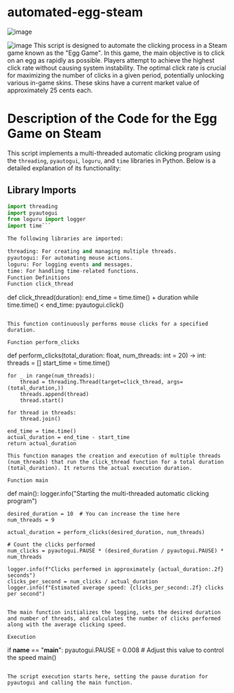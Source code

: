 # automated-egg-steam

![image](https://github.com/jarvarbin/automated-egg-steam/assets/93614373/fb5073ed-a3b5-4040-9a79-ad7010631ca8)

![image](https://github.com/jarvarbin/automated-egg-steam/assets/93614373/66dfcf58-fd2a-4e24-ad47-e63efc3e6244)
This script is designed to automate the clicking process in a Steam game known as the "Egg Game". In this game, the main objective is to click on an egg as rapidly as possible. Players attempt to achieve the highest click rate without causing system instability. The optimal click rate is crucial for maximizing the number of clicks in a given period, potentially unlocking various in-game skins. These skins have a current market value of approximately 25 cents each.




# Description of the Code for the Egg Game on Steam

This script implements a multi-threaded automatic clicking program using the `threading`, `pyautogui`, `loguru`, and `time` libraries in Python. Below is a detailed explanation of its functionality:

## Library Imports

```python
import threading
import pyautogui
from loguru import logger
import time```

The following libraries are imported:

threading: For creating and managing multiple threads.
pyautogui: For automating mouse actions.
loguru: For logging events and messages.
time: For handling time-related functions.
Function Definitions
Function click_thread

```
def click_thread(duration):
    end_time = time.time() + duration
    while time.time() < end_time:
        pyautogui.click()
```

This function continuously performs mouse clicks for a specified duration.

Function perform_clicks
```
def perform_clicks(total_duration: float, num_threads: int = 20) -> int:
    threads = []
    start_time = time.time()

    for _ in range(num_threads):
        thread = threading.Thread(target=click_thread, args=(total_duration,))
        threads.append(thread)
        thread.start()

    for thread in threads:
        thread.join()

    end_time = time.time()
    actual_duration = end_time - start_time
    return actual_duration
```
This function manages the creation and execution of multiple threads (num_threads) that run the click_thread function for a total duration (total_duration). It returns the actual execution duration.

Function main

```
def main():
    logger.info("Starting the multi-threaded automatic clicking program")
    
    desired_duration = 10  # You can increase the time here
    num_threads = 9

    actual_duration = perform_clicks(desired_duration, num_threads)
    
    # Count the clicks performed
    num_clicks = pyautogui.PAUSE * (desired_duration / pyautogui.PAUSE) * num_threads
    
    logger.info(f"Clicks performed in approximately {actual_duration:.2f} seconds")
    clicks_per_second = num_clicks / actual_duration
    logger.info(f"Estimated average speed: {clicks_per_second:.2f} clicks per second")
```

The main function initializes the logging, sets the desired duration and number of threads, and calculates the number of clicks performed along with the average clicking speed.

Execution

```
if __name__ == "__main__":
    pyautogui.PAUSE = 0.008  # Adjust this value to control the speed
    main()
```

The script execution starts here, setting the pause duration for pyautogui and calling the main function.
